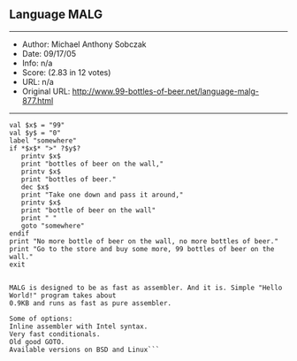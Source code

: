 
## Language MALG ##
---
- Author: Michael Anthony Sobczak
- Date: 09/17/05
- Info: n/a
- Score:  (2.83 in 12 votes)
- URL: n/a
- Original URL: http://www.99-bottles-of-beer.net/language-malg-877.html
---

```print "99 Bottles of Beer"
val $x$ = "99"
val $y$ = "0"
label "somewhere"
if *$x$* ">" ?$y$?
   printv $x$
   print "bottles of beer on the wall,"
   printv $x$
   print "bottles of beer."
   dec $x$
   print "Take one down and pass it around,"
   printv $x$
   print "bottle of beer on the wall"
   print " "
   goto "somewhere"
endif
print "No more bottle of beer on the wall, no more bottles of beer."
print "Go to the store and buy some more, 99 bottles of beer on the wall."
exit


MALG is designed to be as fast as assembler. And it is. Simple "Hello World!" program takes about
0.9KB and runs as fast as pure assembler.

Some of options:
Inline assembler with Intel syntax.
Very fast conditionals.
Old good GOTO.
Available versions on BSD and Linux```